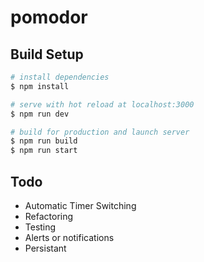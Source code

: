 # pomodor

## Build Setup

```bash
# install dependencies
$ npm install

# serve with hot reload at localhost:3000
$ npm run dev

# build for production and launch server
$ npm run build
$ npm run start
```

## Todo 

- Automatic Timer Switching
- Refactoring
- Testing
- Alerts or notifications
- Persistant

